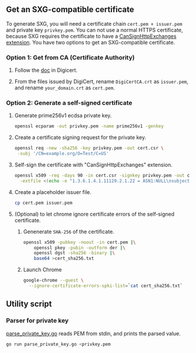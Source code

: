 <!--
Copyright 2021 Google LLC

Licensed under the Apache License, Version 2.0 (the "License");
you may not use this file except in compliance with the License.
You may obtain a copy of the License at

    https://www.apache.org/licenses/LICENSE-2.0

Unless required by applicable law or agreed to in writing, software
distributed under the License is distributed on an "AS IS" BASIS,
WITHOUT WARRANTIES OR CONDITIONS OF ANY KIND, either express or implied.
See the License for the specific language governing permissions and
limitations under the License.
-->

## Get an SXG-compatible certificate

To generate SXG, you will need a
certificate chain `cert.pem + issuer.pem` and private key `privkey.pem`.
You can not use a normal HTTPS certificate,
because SXG requires the certificate to have a
[CanSignHttpExchanges extension](https://wicg.github.io/webpackage/draft-yasskin-httpbis-origin-signed-exchanges-impl.html#cross-origin-cert-req).
You have two options to get an SXG-compatible certificate.

### Option 1: Get from CA (Certificate Authority)

1. Follow the
   [doc](https://docs.digicert.com/manage-certificates/certificate-profile-options/get-your-signed-http-exchange-certificate/)
   in Digicert.

1. From the files issued by DigiCert,
   rename `DigiCertCA.crt` as `issuer.pem`,
   and rename `your_domain.crt` as `cert.pem`.

### Option 2: Generate a self-signed certificate

1. Generate prime256v1 ecdsa private key.

   ```bash
   openssl ecparam -out privkey.pem -name prime256v1 -genkey
   ```

1. Create a certificate signing request for the private key.

   ```bash
   openssl req -new -sha256 -key privkey.pem -out cert.csr \
    -subj '/CN=example.org/O=Test/C=US'
   ```

1. Self-sign the certificate with "CanSignHttpExchanges" extension.

   ```bash
   openssl x509 -req -days 90 -in cert.csr -signkey privkey.pem -out cert.pem \
     -extfile <(echo -e "1.3.6.1.4.1.11129.2.1.22 = ASN1:NULL\nsubjectAltName=DNS:example.org")
   ```

1. Create a placeholder issuer file.

   ```bash
   cp cert.pem issuer.pem
   ```

1. (Optional) to let chrome ignore certificate errors of the self-signed
   certificate.

   1. Genenerate `SHA-256` of the certificate.

      ```bash
      openssl x509 -pubkey -noout -in cert.pem |\
          openssl pkey -pubin -outform der |\
          openssl dgst -sha256 -binary |\
          base64 >cert_sha256.txt
      ```
   1. Launch Chrome
      ```bash
      google-chrome --guest \
        --ignore-certificate-errors-spki-list=`cat cert_sha256.txt`
      ```

## Utility script

### Parser for private key

[parse_private_key.go](./parse_private_key.go) reads PEM from stdin,
and prints the parsed value.

```bash
go run parse_private_key.go <privkey.pem
```
